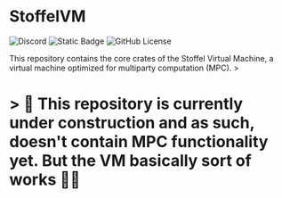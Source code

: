# StoffelVM
![Discord](https://img.shields.io/discord/1300834528042160150?label=discord)
![Static Badge](https://img.shields.io/badge/telegram-24A1DE?link=https%3A%2F%2Ft.me%2F%2B7L0HPi1U8pU1MzQx)
![GitHub License](https://img.shields.io/github/license/Stoffel-Labs/StoffelVM)

This repository contains the core crates of the Stoffel Virtual Machine, a virtual machine optimized for multiparty computation (MPC). > 

# > 🚧 This repository is currently under construction and as such, doesn't contain MPC functionality yet. But the VM basically sort of works 💯🥶 
